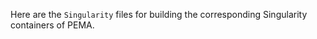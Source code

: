 Here are the ```Singularity``` files for building the corresponding Singularity containers of PEMA. 
